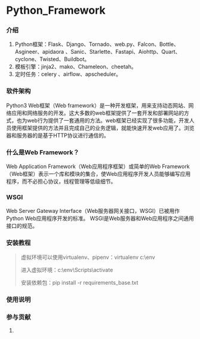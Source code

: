 # Python_Framework

### 介绍
1. Python框架：Flask、Django、Tornado、web.py、Falcon、Bottle、Asgineer、apidaora 、Sanic、Starlette、Fastapi、Aiohttp、Quart、cyclone、Twisted、Buildbot。
2. 模板引擎：jinja2、mako、Chameleon、cheetah。
3. 定时任务：celery 、airflow、apscheduler。

### 软件架构
Python3 Web框架（Web framework）是一种开发框架，用来支持动态网站、网络应用和网络服务的开发。这大多数的web框架提供了一套开发和部署网站的方式，也为web行为提供了一套通用的方法。web框架已经实现了很多功能，开发人员使用框架提供的方法并且完成自己的业务逻辑，就能快速开发web应用了。浏览器和服务器的是基于HTTP协议进行通信的。

### 什么是Web Framework？
Web Application Framework（Web应用程序框架）或简单的Web Framework（Web框架）表示一个库和模块的集合，使Web应用程序开发人员能够编写应用程序，而不必担心协议，线程管理等低级细节。

### WSGI
Web Server Gateway Interface（Web服务器网关接口，WSGI）已被用作Python Web应用程序开发的标准。 WSGI是Web服务器和Web应用程序之间通用接口的规范。




### 安装教程
> 虚拟环境可以使用virtualenv、pipenv：virtualenv c:\env
> 
> 进入虚拟环境：c:\env\Scripts\activate
>
> 安装依赖包：pip install -r requirements_base.txt




### 使用说明


### 参与贡献

1.  

